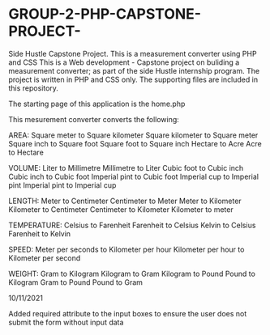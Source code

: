 # GROUP-2-PHP-CAPSTONE-PROJECT-

Side Hustle Capstone Project. 
This is a measurement converter using PHP and CSS 
This is a Web development - Capstone project on buliding a measurement converter; as part of the side Hustle internship program. 
The project is written in PHP and CSS only. 
The supporting files are included in this repository.

The starting page of this application is the home.php

This mesurement converter converts the following:

AREA:
Square meter to Square kilometer
Square kilometer to Square meter
Square inch to Square foot
Square foot to Square inch
Hectare to Acre
Acre to Hectare

VOLUME:
Liter to Millimetre
Millimetre to Liter
Cubic foot to Cubic inch
Cubic inch to Cubic foot
Imperial pint to Cubic foot
Imperial cup to Imperial pint
Imperial pint to Imperial cup

LENGTH:
Meter to Centimeter
Centimeter to Meter
Meter to Kilometer
Kilometer to Centimeter
Centimeter to Kilometer
Kilometer to meter

TEMPERATURE:
Celsius to Farenheit
Farenheit to Celsius
Kelvin to Celsius
Farenheit to Kelvin

SPEED:
Meter per seconds to Kilometer per hour
Kilometer per hour to Kilometer per second

WEIGHT:
Gram to Kilogram
Kilogram to Gram
Kilogram to Pound
Pound to Kilogram
Gram to Pound
Pound to Gram


10/11/2021

Added required attribute to the input boxes to ensure the user does not submit the form without input data